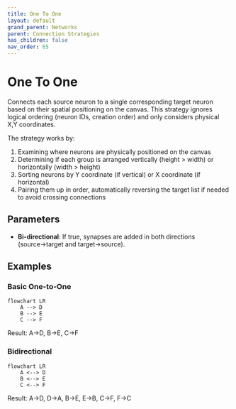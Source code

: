 ```yaml
---
title: One To One
layout: default
grand_parent: Networks
parent: Connection Strategies
has_children: false
nav_order: 65
---
```


# One To One

Connects each source neuron to a single corresponding target neuron based on their spatial positioning on the canvas. This strategy ignores logical ordering (neuron IDs, creation order) and only considers physical X,Y coordinates.

The strategy works by:
1. Examining where neurons are physically positioned on the canvas
2. Determining if each group is arranged vertically (height > width) or horizontally (width > height)
3. Sorting neurons by Y coordinate (if vertical) or X coordinate (if horizontal)
4. Pairing them up in order, automatically reversing the target list if needed to avoid crossing connections

## Parameters

- **Bi-directional**: If true, synapses are added in both directions (source→target and target→source).

## Examples

### Basic One-to-One
```mermaid
flowchart LR
    A --> D
    B --> E
    C --> F
```
Result: A→D, B→E, C→F

### Bidirectional
```mermaid
flowchart LR
    A <--> D
    B <--> E
    C <--> F
```
Result: A→D, D→A, B→E, E→B, C→F, F→C
